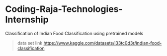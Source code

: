 # Coding-Raja-Technologies-Internship
Classification of Indian Food Classification using pretrained models
>data set link <https://www.kaggle.com/datasets/l33tc0d3r/indian-food-classification>

